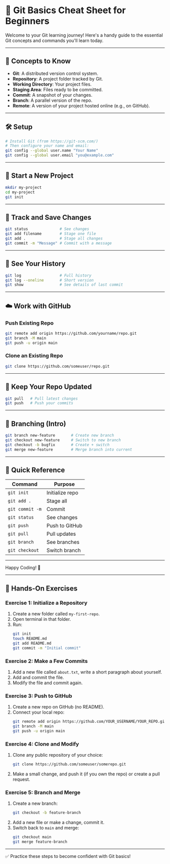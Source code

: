 
# 🧠 Git Basics Cheat Sheet for Beginners

Welcome to your Git learning journey! Here's a handy guide to the essential Git concepts and commands you'll learn today.

---

## 📘 Concepts to Know

- **Git**: A distributed version control system.
- **Repository**: A project folder tracked by Git.
- **Working Directory**: Your project files.
- **Staging Area**: Files ready to be committed.
- **Commit**: A snapshot of your changes.
- **Branch**: A parallel version of the repo.
- **Remote**: A version of your project hosted online (e.g., on GitHub).

---

## 🛠️ Setup

```bash
# Install Git (from https://git-scm.com/)
# Then configure your name and email:
git config --global user.name "Your Name"
git config --global user.email "you@example.com"
```

---

## 📁 Start a New Project

```bash
mkdir my-project
cd my-project
git init
```

---

## 📝 Track and Save Changes

```bash
git status              # See changes
git add filename        # Stage one file
git add .               # Stage all changes
git commit -m "Message" # Commit with a message
```

---

## 📜 See Your History

```bash
git log                 # Full history
git log --oneline       # Short version
git show                # See details of last commit
```

---

## ☁️ Work with GitHub

### Push Existing Repo

```bash
git remote add origin https://github.com/yourname/repo.git
git branch -M main
git push -u origin main
```

### Clone an Existing Repo

```bash
git clone https://github.com/someuser/repo.git
```

---

## 🔄 Keep Your Repo Updated

```bash
git pull   # Pull latest changes
git push   # Push your commits
```

---

## 🌱 Branching (Intro)

```bash
git branch new-feature       # Create new branch
git checkout new-feature     # Switch to new branch
git checkout -b bugfix       # Create + switch
git merge new-feature        # Merge branch into current
```

---

## 🧰 Quick Reference

| Command | Purpose |
|--------|---------|
| `git init` | Initialize repo |
| `git add .` | Stage all |
| `git commit -m` | Commit |
| `git status` | See changes |
| `git push` | Push to GitHub |
| `git pull` | Pull updates |
| `git branch` | See branches |
| `git checkout` | Switch branch |

---

Happy Coding! 🚀

---

## 🧪 Hands-On Exercises

### Exercise 1: Initialize a Repository
1. Create a new folder called `my-first-repo`.
2. Open terminal in that folder.
3. Run:
   ```bash
   git init
   touch README.md
   git add README.md
   git commit -m "Initial commit"
   ```

### Exercise 2: Make a Few Commits
1. Add a new file called `about.txt`, write a short paragraph about yourself.
2. Add and commit the file.
3. Modify the file and commit again.

### Exercise 3: Push to GitHub
1. Create a new repo on GitHub (no README).
2. Connect your local repo:
   ```bash
   git remote add origin https://github.com/YOUR_USERNAME/YOUR_REPO.git
   git branch -M main
   git push -u origin main
   ```

### Exercise 4: Clone and Modify
1. Clone any public repository of your choice:
   ```bash
   git clone https://github.com/someuser/somerepo.git
   ```
2. Make a small change, and push it (if you own the repo) or create a pull request.

### Exercise 5: Branch and Merge
1. Create a new branch:
   ```bash
   git checkout -b feature-branch
   ```
2. Add a new file or make a change, commit it.
3. Switch back to `main` and merge:
   ```bash
   git checkout main
   git merge feature-branch
   ```

---

✅ Practice these steps to become confident with Git basics!
